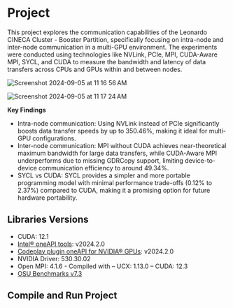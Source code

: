 # Project

This project explores the communication capabilities of the Leonardo CINECA Cluster - Booster Partition, specifically focusing on intra-node and inter-node communication in a multi-GPU environment. The experiments were conducted using technologies like NVLink, PCIe, MPI, CUDA-Aware MPI, SYCL, and CUDA to measure the bandwidth and latency of data transfers across CPUs and GPUs within and between nodes.

![Screenshot 2024-09-05 at 11 16 56 AM](https://github.com/user-attachments/assets/ec353395-c97c-443c-bd80-bc4210400ee7)

![Screenshot 2024-09-05 at 11 17 24 AM](https://github.com/user-attachments/assets/97377bdd-012c-4537-a478-ad985721e66f)

**Key Findings**

- Intra-node communication: Using NVLink instead of PCIe significantly boosts data transfer speeds by up to 350.46%, making it ideal for multi-GPU configurations.
- Inter-node communication: MPI without CUDA achieves near-theoretical maximum bandwidth for large data transfers, while CUDA-Aware MPI underperforms due to missing GDRCopy support, limiting device-to-device communication efficiency to around 49.34%.
- SYCL vs CUDA: SYCL provides a simpler and more portable programming model with minimal performance trade-offs (0.12% to 2.37%) compared to CUDA, making it a promising option for future hardware portability.


## Libraries Versions
- CUDA: 12.1
- [Intel® oneAPI tools](https://www.intel.com/content/www/us/en/developer/tools/oneapi/toolkits.html): v2024.2.0
- [Codeplay plugin oneAPI for NVIDIA® GPUs](https://developer.codeplay.com/products/oneapi/nvidia/2024.2.1/guides/index): v2024.2.0
- NVIDIA Driver: 530.30.02
- Open MPI: 4.1.6 - Compiled with
  – UCX: 1.13.0
  – CUDA: 12.3
- [OSU Benchmarks v7.3](https://mvapich.cse.ohio-state.edu/benchmarks/)

## Compile and Run Project
